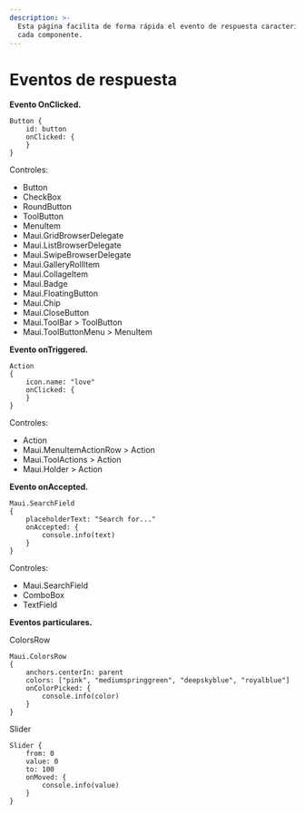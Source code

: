 ```yaml
---
description: >-
  Esta página facilita de forma rápida el evento de respuesta característico de
  cada componente.
---
```


# Eventos de respuesta

**Evento OnClicked.**

```
Button {
    id: button
    onClicked: {
    }
}
```

Controles:

* Button
* CheckBox
* RoundButton
* ToolButton
* MenuItem
* Maui.GridBrowserDelegate
* Maui.ListBrowserDelegate
* Maui.SwipeBrowserDelegate
* Maui.GalleryRollItem
* Maui.CollageItem
* Maui.Badge
* Maui.FloatingButton
* Maui.Chip
* Maui.CloseButton
* Maui.ToolBar > ToolButton
* Maui.ToolButtonMenu > MenuItem

**Evento onTriggered.**

```
Action
{
    icon.name: "love"
    onClicked: {        
    }
}
```

Controles:

* Action
* Maui.MenuItemActionRow > Action
* Maui.ToolActions > Action
* Maui.Holder > Action

**Evento onAccepted.**

```
Maui.SearchField
{
    placeholderText: "Search for..."
    onAccepted: {
        console.info(text)
    }
}
```

Controles:

* Maui.SearchField
* ComboBox
* TextField

**Eventos particulares.**

ColorsRow

```
Maui.ColorsRow
{
    anchors.centerIn: parent
    colors: ["pink", "mediumspringgreen", "deepskyblue", "royalblue"]
    onColorPicked: {
        console.info(color)
    }
}

```

Slider

```
Slider {
    from: 0
    value: 0
    to: 100
    onMoved: {
        console.info(value)
    }
}
```
